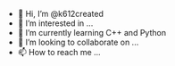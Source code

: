 - 👋 Hi, I’m @k612created
- 👀 I’m interested in ...
- 🌱 I’m currently learning C++ and Python
- 💞️ I’m looking to collaborate on ...
- 📫 How to reach me ...

<!---
k612created/k612created is a ✨ special ✨ repository because its `README.md` (this file) appears on your GitHub profile.
You can click the Preview link to take a look at your changes.
--->
